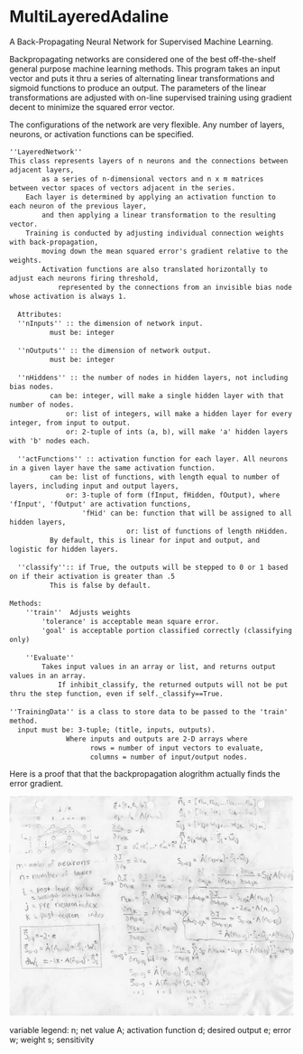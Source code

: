 # MultiLayeredAdaline
A Back-Propagating Neural Network for Supervised Machine Learning.

Backpropagating networks are considered one of the best off-the-shelf general purpose machine learning methods. This program takes an input vector and puts it thru a series of alternating linear transformations and sigmoid functions to produce an output. The parameters of the linear transformations are adjusted with on-line supervised training using gradient decent to minimize the squared error vector.

The configurations of the network are very flexible. Any number of layers, neurons, or activation functions can be specified.

    ''LayeredNetwork''
    This class represents layers of n neurons and the connections between adjacent layers,
            as a series of n-dimensional vectors and n x m matrices between vector spaces of vectors adjacent in the series.
        Each layer is determined by applying an activation function to each neuron of the previous layer,
            and then applying a linear transformation to the resulting vector.
        Training is conducted by adjusting individual connection weights with back-propagation,
            moving down the mean squared error's gradient relative to the weights.
            Activation functions are also translated horizontally to adjust each neurons firing threshold,
                represented by the connections from an invisible bias node whose activation is always 1.
     
      Attributes:
      ''nInputs'' :: the dimension of network input.
              must be: integer

      ''nOutputs'' :: the dimension of network output.
              must be: integer

      ''nHiddens'' :: the number of nodes in hidden layers, not including bias nodes.
              can be: integer, will make a single hidden layer with that number of nodes.
                  or: list of integers, will make a hidden layer for every integer, from input to output.
                  or: 2-tuple of ints (a, b), will make 'a' hidden layers with 'b' nodes each.

      ''actFunctions'' :: activation function for each layer. All neurons in a given layer have the same activation function.
              can be: list of functions, with length equal to number of layers, including input and output layers,
                  or: 3-tuple of form (fInput, fHidden, fOutput), where 'fInput', 'fOutput' are activation functions,
                      'fHid' can be: function that will be assigned to all hidden layers,
                                 or: list of functions of length nHidden.
              By default, this is linear for input and output, and logistic for hidden layers.

      ''classify'':: if True, the outputs will be stepped to 0 or 1 based on if their activation is greater than .5
              This is false by default.
              
    Methods:
        ''train''  Adjusts weights
            'tolerance' is acceptable mean square error.
            'goal' is acceptable portion classified correctly (classifying only)
            
        ''Evaluate''
            Takes input values in an array or list, and returns output values in an array.
                If inhibit_classify, the returned outputs will not be put thru the step function, even if self._classify==True.

    ''TrainingData'' is a class to store data to be passed to the 'train' method.
      input must be: 3-tuple; (title, inputs, outputs).
                  Where inputs and outputs are 2-D arrays where
                        rows = number of input vectors to evaluate,
                        columns = number of input/output nodes.


Here is a proof that that the backpropagation alogrithm actually finds the error gradient.

![alt text](/BackPropagationProof.jpg)

variable legend:
n; net value
A; activation function
d; desired output 
e; error
w; weight
s; sensitivity

